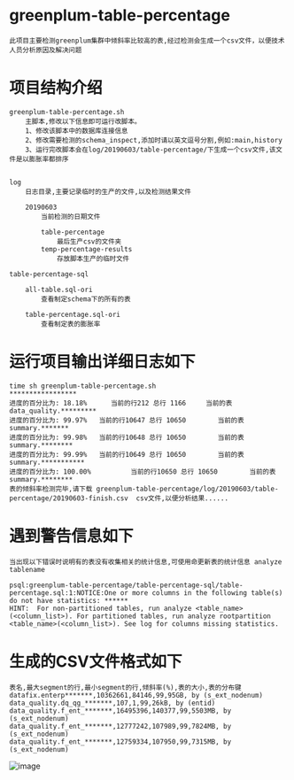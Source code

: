 # greenplum-table-percentage 
	此项目主要检测greenplum集群中倾斜率比较高的表,经过检测会生成一个csv文件，以便技术人员分析原因及解决问题

# 项目结构介绍
	greenplum-table-percentage.sh
		主脚本,修改以下信息即可运行改脚本。
		1、修改该脚本中的数据库连接信息
		2、修改需要检测的schema_inspect,添加时请以英文逗号分割,例如:main,history
		3、运行完改脚本会在log/20190603/table-percentage/下生成一个csv文件,该文件是以膨胀率都排序
	

	log 
		日志目录,主要记录临时的生产的文件,以及检测结果文件

		20190603 
			当前检测的日期文件

			table-percentage
				最后生产csv的文件夹
			temp-percentage-results
				存放脚本生产的临时文件
	
	table-percentage-sql

		all-table.sql-ori
			查看制定schema下的所有的表

		table-percentage.sql-ori
			查看制定表的膨胀率


# 运行项目输出详细日志如下
	time sh greenplum-table-percentage.sh
	*****************
	进度的百分比为: 18.18% 	 当前的行212 总行 1166 	 当前的表 data_quality.*********
	进度的百分比为: 99.97%   当前的行10647 总行 10650        当前的表 summary.*******
	进度的百分比为: 99.98%   当前的行10648 总行 10650        当前的表 summary.********
	进度的百分比为: 99.99%   当前的行10649 总行 10650        当前的表 summary.***********
	进度的百分比为: 100.00%          当前的行10650 总行 10650        当前的表 summary.********
	表的倾斜率检测完毕,请下载 greenplum-table-percentage/log/20190603/table-percentage/20190603-finish.csv  csv文件,以便分析结果......

# 遇到警告信息如下
	当出现以下错误时说明有的表没有收集相关的统计信息,可使用命更新表的统计信息 analyze tablename 

	psql:greenplum-table-percentage/table-percentage-sql/table-percentage.sql:1:NOTICE:One or more columns in the following table(s) do not have statistics: ******
	HINT:  For non-partitioned tables, run analyze <table_name>(<column_list>). For partitioned tables, run analyze rootpartition <table_name>(<column_list>). See log for columns missing statistics.

# 生成的CSV文件格式如下

	表名,最大segment的行,最小segment的行,倾斜率(%),表的大小,表的分布键
	datafix.enterp*******,10362661,84146,99,95GB, by (s_ext_nodenum)
	data_quality.dq_qg_*******,107,1,99,26kB, by (entid)
	data_quality.f_ent_*******,16495396,140377,99,5503MB, by (s_ext_nodenum)
	data_quality.f_ent_*******,12777242,107989,99,7824MB, by (s_ext_nodenum)
	data_quality.f_ent_*******,12759334,107950,99,7315MB, by (s_ext_nodenum)

![image](https://github.com/xfg0218/greenplum--summarize/blob/master/images/greenplum-images/table-percentage.png)



